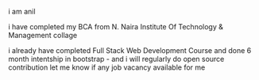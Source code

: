 i am anil

i have completed my BCA from N. Naira Institute Of Technology & Management collage

i already have completed Full Stack Web Development Course and done 6 month intentship in bootstrap - and i will regularly do open source contribution let me know if any job vacancy available for me
